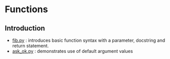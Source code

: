 # Functions

## Introduction

* [fib.py](/functions/fib.py) : introduces basic function syntax with a parameter, docstring and return statement.
* [ask_ok.py](/functions/ask_ok.py) : demonstrates use of default argument values
